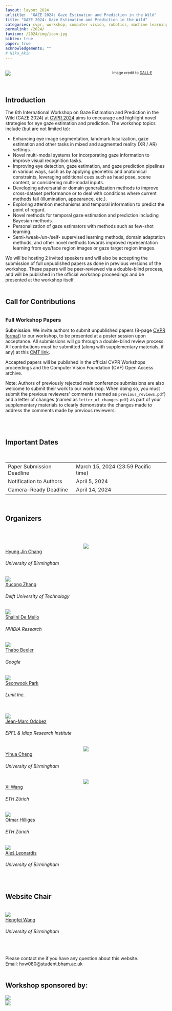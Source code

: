 ```yaml
---
layout: layout_2024
urltitle:  "GAZE 2024: Gaze Estimation and Prediction in the Wild"
title: "GAZE 2024: Gaze Estimation and Prediction in the Wild"
categories: cvpr, workshop, computer vision, robotics, machine learning, natural language processing, gaze estimation
permalink: /2024/
favicon: /2024/img/icon.jpg
bibtex: true
paper: true
acknowledgements: ""
# Nika_Akin
---
```


<br>
<div class="row">
  <div class="col-xs-12">
    <img class="img-fluid" src="{{ "img/banner.png" | prepend:site.baseurl }}">
    <small style="float:right;margin-top:0mm;margin-right:12mm;">Image credit to <a href="https://openai.com/dall-e-3" target="_blank">DALL·E</a></small>
    <br><br>
    <!--<p><center>
      Monday Morning, 20th June 2022 (half-day)
      <br><br>
      <b>7 papers</b> have been accepted in our GAZE2022 workshop.
      <br>
      Congratulations to all authors!
      <br><br>
      Coming soon
      <br>
      3pm - 8:20pm UTC
      <br><br>
    </center></p>-->
  </div>
</div><br>

<div class="row">
  <div class="col-xs-12"><a class="anchor" id="intro"></a>
    <h2>Introduction</h2>
  </div>
</div>
<div class="row">
  <div class="col-xs-12">
    <p>
    The 6th International Workshop on Gaze Estimation and Prediction in the Wild (GAZE 2024) at <a href="https://cvpr.thecvf.com/Conferences/2024" target="_blank">CVPR 2024</a> aims to encourage and highlight novel strategies for eye gaze estimation and prediction. The workshop topics include (but are not limited to):
    </p>
    <ul>
      <li>Enhancing eye image segmentation, landmark localization, gaze estimation and other tasks in mixed and augmented reality (XR / AR) settings.</li>
      <li>Novel multi-modal systems for incorporating gaze information to improve visual recognition tasks.</li>
      <li>Improving eye detection, gaze estimation, and gaze prediction pipelines in various ways, such as by applying geometric and anatomical constraints, leveraging additional cues such as head pose, scene content, or considering multi-modal inputs.</li>
      <li>Developing adversarial or domain generalization methods to improve cross-dataset performance or to deal with conditions where current methods fail (illumination, appearance, etc.).</li>
      <li>Exploring attention mechanisms and temporal information to predict the point of regard.</li>
      <li>Novel methods for temporal gaze estimation and prediction including Bayesian methods.</li>
      <li>Personalization of gaze estimators with methods such as few-shot learning.</li>
      <li>Semi-/weak-/un-/self- supervised learning methods, domain adaptation methods, and other novel methods towards improved representation learning from eye/face region images or gaze target region images.</li>
    </ul>
    We will be hosting 2 invited speakers and will also be accepting the submission of full unpublished papers as done in previous versions of the workshop. These papers will be peer-reviewed via a double-blind process, and will be published in the official workshop proceedings and be presented at the workshop itself.
  </div>
</div> <br>

<div class="row">
  <div class="col-xs-12 panel-group"><a class="anchor" id="calls"></a>
    <h2>Call for Contributions</h2>
    <br>
    <div class="panel panel-default">
      <div class="panel-heading" data-toggle="collapse" data-parent="#call" href="#call-papers" style="cursor:pointer;">
        <h3 style="margin:0;">Full Workshop Papers</h3>
      </div>
      <div id="call-papers" class="panel-collapse" data-parent="#call">
        <div class="panel-body">
          <p>
	    <span style="font-weight:500;">Submission:</span> We invite authors to submit unpublished papers (8-page <a href="https://github.com/cvpr-org/author-kit/releases" target="_blank">CVPR format</a>) to our workshop, to be presented at a poster session upon acceptance. All submissions will go through a double-blind review process.
	    All contributions must be submitted (along with supplementary materials, if any) at this <a href="https://cmt3.research.microsoft.com/GAZE2024/Submission/Index">CMT link</a>.
	  </p>
	  <p>
	    Accepted papers will be published in the official CVPR Workshops proceedings and the Computer Vision Foundation (CVF) Open Access archive.
	  </p>
	  <p>
	    <span style="font-weight:500;">Note:</span> Authors of previously rejected main conference submissions are also welcome to submit their work to our workshop. When doing so, you must submit the previous reviewers' comments (named as <code>previous_reviews.pdf</code>) and a letter of changes (named as <code>letter_of_changes.pdf</code>) as part of your supplementary materials to clearly demonstrate the changes made to address the comments made by previous reviewers.
          </p>
        </div>
      </div>
    </div>
    <br>
  </div>
</div><br>

<div class="row">
  <div class="col-xs-12"><a class="anchor" id="dates"></a>
    <h2>Important Dates</h2>
    <br>
    <table class="table table-striped">
      <tbody>
        <tr>
          <td>Paper Submission Deadline</td>
          <td>March 15, 2024 (23:59 Pacific time)</td>
	  <td><span class="countdown" reference="15 Mar 2024 23:59:59 PST"></span></td>
        </tr>
        <tr>
          <td>Notification to Authors</td>
          <td>April 5, 2024</td>
        </tr>
        <tr>
          <td>Camera-Ready Deadline</td>
          <td>April 14, 2024</td>
        </tr>
      </tbody>
    </table>
  </div>
</div><br>


<div class="row">
  <div class="col-xs-12"><a class="anchor" id="organizers"></a>
    <h2>Organizers</h2>
  </div>
</div>

<br><br>

<div class="row">
  <div class="col-xs-1"></div>
  <div class="col-xs-2">
    <a href="https://hyungjinchang.wordpress.com/">
      <center><img class="people-pic" src="{{ "img/people/hj.png" | prepend:site.baseurl }}"></center>
    </a>
    <div class="people-name">
      <a href="https://hyungjinchang.wordpress.com/">Hyung Jin Chang</a>
      <h6>University of Birmingham</h6>
    </div>
  </div>
  <div class="col-xs-2">
    <a href="https://www.ccmitss.com/zhang">
      <img class="people-pic" src="{{ "img/people/xz.jpg" | prepend:site.baseurl }}">
    </a>
    <div class="people-name">
      <a href="https://www.ccmitss.com/zhang">Xucong Zhang</a>
      <h6>Delft University of Technology</h6>
    </div>
  </div>
  <div class="col-xs-2">
    <a href="https://research.nvidia.com/person/shalini-gupta">
      <img class="people-pic" src="{{ "img/people/sdm.jpg" | prepend:site.baseurl }}">
    </a>
    <div class="people-name">
      <a href="https://research.nvidia.com/person/shalini-gupta">Shalini De Mello</a>
      <h6>NVIDIA Research</h6>
    </div>
  </div>
  <div class="col-xs-2">
    <a href="https://thabobeeler.com/">
      <img class="people-pic" src="{{ "img/people/tb.jpg" | prepend:site.baseurl }}">
    </a>
    <div class="people-name">
      <a href="https://thabobeeler.com/">Thabo Beeler</a>
      <h6>Google</h6>
    </div>
  </div>
  <div class="col-xs-2">
    <a href="https://swook.net/">
      <img class="people-pic" src="{{ "img/people/sp.jpg" | prepend:site.baseurl }}">
    </a>
    <div class="people-name">
      <a href="https://swook.net/">Seonwook Park</a>
      <h6>Lunit Inc.</h6>
    </div>
  </div>
  <div class="col-xs-1"></div>
</div>
<br>
<div class="row">
  <div class="col-xs-1"></div>
   <div class="col-xs-2">
    <a href="https://www.idiap.ch/~odobez/">
      <img class="people-pic" src="{{ "img/people/jmo.jpg" | prepend:site.baseurl }}">
    </a>
    <div class="people-name">
      <a href="https://www.idiap.ch/~odobez/">Jean-Marc Odobez</a>
      <h6>EPFL &amp; Idiap Research Institute</h6>
    </div>
  </div>
   <div class="col-xs-2">
    <a href="https://yihua.zone/">
      <center><img class="people-pic" src="{{ "img/people/yc.jpg" | prepend:site.baseurl }}"></center>
    </a>
    <div class="people-name">
      <a href="https://yihua.zone/">Yihua Cheng</a>
      <h6>University of Birmingham</h6>
    </div>
  </div>
  <div class="col-xs-2">
    <a href="https://xiwang1212.github.io/homepage/">
      <center><img class="people-pic" src="{{ "img/people/xw.jpg" | prepend:site.baseurl }}"></center>
    </a>
    <div class="people-name">
      <a href="https://xiwang1212.github.io/homepage/">Xi Wang</a>
      <h6>ETH Zürich</h6>
    </div>
  </div>
  <div class="col-xs-2">
    <a href="https://ait.ethz.ch/people/hilliges">
      <img class="people-pic" src="{{ "img/people/oh.jpg" | prepend:site.baseurl }}">
    </a>
    <div class="people-name">
      <a href="https://ait.ethz.ch/people/hilliges">Otmar Hilliges</a>
      <h6>ETH Zürich</h6>
    </div>
  </div>
  <div class="col-xs-2">
    <a href="https://www.cs.bham.ac.uk/~leonarda/">
      <img class="people-pic" src="{{ "img/people/al.jpg" | prepend:site.baseurl }}">
    </a>
    <div class="people-name">
      <a href="https://www.cs.bham.ac.uk/~leonarda/">Aleš Leonardis</a>
      <h6>University of Birmingham</h6>
    </div>
  </div>
</div><br>

<div class="row">
  <div class="col-xs-12"><a class="anchor" id="organizers"></a>
    <h2>Website Chair</h2>
  </div>
</div>

<br>

<div class="row">
  <div class="col-xs-1"></div>
  <div class="col-xs-2">
    <a href="https://hengfei-wang.github.io//github.io/">
      <img class="people-pic" src="{{ "img/people/hengfei.jpeg" | prepend:site.baseurl }}">
    </a>
    <div class="people-name">
      <a href="https://hyungjinchang.wordpress.com/">Hengfei Wang</a>
      <h6>University of Birmingham</h6>
    </div>
  </div>
  <br><br>
  <div class="col-xs-8">
    Please contact me if you have any question about this website.
    <br>
    Email: hxw080@student.bham.ac.uk
  </div>
  <div class="col-xs-1"></div>
</div>
<br>


<div class="row">
  <div class="col-xs-12"><a class="anchor" id="sponsors"></a>
    <h2>Workshop sponsored by:</h2>
  </div>
</div>

<div class="row">
  <div class="col-xs-1"></div>
  <div class="col-xs-4 sponsor">
    <a href="https://www.nvidia.com/"><img src="img/nvidia.jpg" /></a>
  </div>
  <div class="col-xs-2"></div>
  <div class="col-xs-4 sponsor">
    <a href="https://www.birmingham.ac.uk/"><img src="img/uob.jpg" /></a>
  </div>
  <div class="col-xs-1"></div>
  <!--<div class="col-xs-4 sponsor">
    <a href="https://www.google.com/"><img src="img/google.png" /></a>
  </div>-->
</div>
